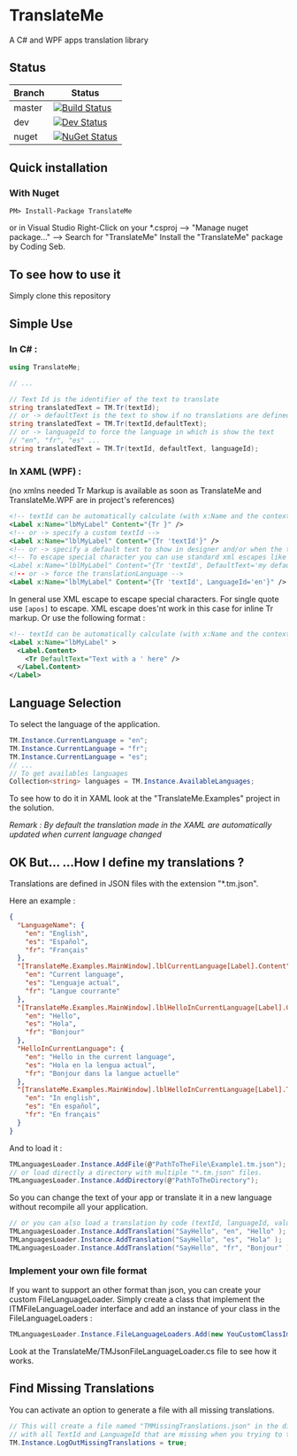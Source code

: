 # TranslateMe

A C# and WPF apps translation library

## Status

|Branch|Status|
|---|---|
|master|[![Build Status](https://coding-seb.visualstudio.com/_apis/public/build/definitions/6e2bf9e9-7c56-4266-b4d4-748a1cfa263c/3/badge)](https://coding-seb.visualstudio.com/TranslateMe/_build/index?definitionId=3)|
|dev|[![Dev Status](https://coding-seb.visualstudio.com/_apis/public/build/definitions/6e2bf9e9-7c56-4266-b4d4-748a1cfa263c/4/badge)](https://coding-seb.visualstudio.com/TranslateMe/_build/index?definitionId=4)|
|nuget|[![NuGet Status](http://img.shields.io/nuget/v/TranslateMe.svg?style=flat&max-age=86400)](https://www.nuget.org/packages/TranslateMe/)|
## Quick installation

### With Nuget

```
PM> Install-Package TranslateMe
```

or in Visual Studio Right-Click on your *.csproj --> "Manage nuget package..." --> Search for "TranslateMe" Install the "TranslateMe" package by Coding Seb.

## To see how to use it
Simply clone this repository

## Simple Use

### In C# :

```csharp
using TranslateMe;

// ...

// Text Id is the identifier of the text to translate
string translatedText = TM.Tr(textId);
// or -> defaultText is the text to show if no translations are defined for this textId in the current language.
string translatedText = TM.Tr(textId,defaultText);
// or -> languageId to force the language in which is show the text
// "en", "fr", "es" ...
string translatedText = TM.Tr(textId, defaultText, languageId);
```

### In XAML (WPF) :
(no xmlns needed Tr Markup is available as soon as TranslateMe and TranslateMe.WPF are in project's references)

```xml
<!-- textId can be automatically calculate (with x:Name and the context of the element) -->
<Label x:Name="lbMyLabel" Content="{Tr }" />
<!-- or -> specify a custom textId -->
<Label x:Name="lblMyLabel" Content="{Tr 'textId'}" />
<!-- or -> specify a default text to show in designer and/or when the text is not translated in the current language-->
<!-- To escape special character you can use standard xml escapes like &gt; &quot; ... for single quote escape use [apos]
<Label x:Name="lblMyLabel" Content="{Tr 'textId', DefaultText='my default Text here'}" />
<!-- or -> force the translationLanguage -->
<Label x:Name="lblMyLabel" Content="{Tr 'textId', LanguageId='en'}" />
```

In general use XML escape to escape special characters. For single quote use ```[apos]``` to escape. XML escape does'nt work in this case for inline Tr markup. Or use the following format : 

```xml
<!-- textId can be automatically calculate (with x:Name and the context of the element) -->
<Label x:Name="lbMyLabel" >
  <Label.Content>
    <Tr DefaultText="Text with a ' here" />
  </Label.Content>
</Label>
```

## Language Selection
To select the language of the application.

```csharp
TM.Instance.CurrentLanguage = "en";
TM.Instance.CurrentLanguage = "fr";
TM.Instance.CurrentLanguage = "es";
// ...
// To get availables languages
Collection<string> languages = TM.Instance.AvailableLanguages;
```

To see how to do it in XAML look at the "TranslateMe.Examples" project in the solution.

*Remark : By default the translation made in the XAML are automatically updated when current language changed*

## OK But... ...How I define my translations ?
Translations are defined in JSON files with the extension "*.tm.json".

Here an example :

```json
{
  "LanguageName": {
    "en": "English",
    "es": "Español",
    "fr": "Français"
  },
  "[TranslateMe.Examples.MainWindow].lblCurrentLanguage[Label].Content": {
    "en": "Current language",
    "es": "Lenguaje actual",
    "fr": "Langue courrante"
  },
  "[TranslateMe.Examples.MainWindow].lblHelloInCurrentLanguage[Label].Content": {
    "en": "Hello",
    "es": "Hola",
    "fr": "Bonjour"
  },
  "HelloInCurrentLanguage": {
    "en": "Hello in the current language",
    "es": "Hola en la lengua actual",
    "fr": "Bonjour dans la langue actuelle"
  },
  "[TranslateMe.Examples.MainWindow].lblHelloInCurrentLanguage[Label].ToolTip": {
    "en": "In english",
    "es": "En español",
    "fr": "En français"
  }
}
```

And to load it :

```csharp
TMLanguagesLoader.Instance.AddFile(@"PathToTheFile\Example1.tm.json");
// or load directly a directory with multiple "*.tm.json" files.
TMLanguagesLoader.Instance.AddDirectory(@"PathToTheDirectory");
```

So you can change the text of your app or translate it in a new language without recompile all your application.

```csharp
// or you can also load a translation by code (textId, languageId, value)
TMLanguagesLoader.Instance.AddTranslation("SayHello", "en", "Hello" );
TMLanguagesLoader.Instance.AddTranslation("SayHello", "es", "Hola" );
TMLanguagesLoader.Instance.AddTranslation("SayHello", "fr", "Bonjour" );
```

### Implement your own file format
If you want to support an other format than json, you can create your custom FileLanguageLoader.
Simply create a class that implement the ITMFileLanguageLoader interface and add an instance of your class in the FileLanguageLoaders :

```csharp
TMLanguagesLoader.Instance.FileLanguageLoaders.Add(new YouCustomClassImplementingITMFileLanguageLoader());
```

Look at the TranslateMe/TMJsonFileLanguageLoader.cs file to see how it works.

## Find Missing Translations
You can activate an option to generate a file with all missing translations. 

```csharp
// This will create a file named "TMMissingTranslations.json" in the directory of your assembly
// with all TextId and LanguageId that are missing when you trying to translate them.
TM.Instance.LogOutMissingTranslations = true;
```
